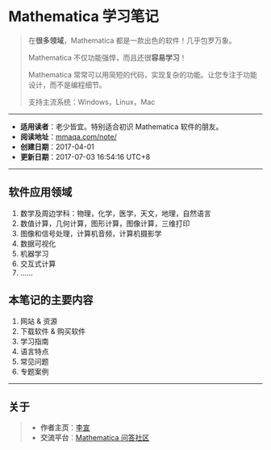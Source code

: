 # Mathematica 学习笔记
> 在**很多领域**，Mathematica 都是一款出色的软件！几乎包罗万象。
>
> Mathematica 不仅功能强悍，而且还很**容易学习**！
>
> Mathematica 常常可以用简短的代码，实现复杂的功能。让您专注于功能设计，而不是编程细节。
>
> 支持主流系统：Windows，Linux，Mac

---

* **适用读者**：老少皆宜。特别适合初识 Mathematica 软件的朋友。
* **阅读地址**：[mmaqa.com/note/](https://mmaqa.com/note/)
* **创建日期**：2017-04-01
* **更新日期**：2017-07-03 16:54:16 UTC+8

---

## 软件应用领域
1. 数学及周边学科：物理，化学，医学，天文，地理，自然语言
2. 数值计算，几何计算，图形计算，图像计算，三维打印
3. 图像和信号处理，计算机音频，计算机摄影学
3. 数据可视化
4. 机器学习
5. 交互式计算
6. ……

## 本笔记的主要内容
1. 网站 &#38; 资源
2. 下载软件 &#38; 购买软件
3. 学习指南
4. 语言特点
5. 常见问题
6. 专题案例


---

## 关于
> * **作者主页**：[李宣](http://laoli.cm)
> * **交流平台**：[Mathematica 问答社区](https://mmaqa.com)
